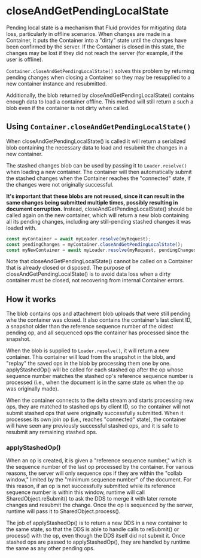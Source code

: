 # closeAndGetPendingLocalState

Pending local state is a mechanism that Fluid provides for mitigating data loss, particularly in offline scenarios.
When changes are made in a Container, it puts the Container into a "dirty" state until the changes have been confirmed by the server.
If the Container is closed in this state, the changes may be lost if they did not reach the server (for example, if the user is offline).

`Container.closeAndGetPendingLocalState()` solves this problem by returning pending changes when closing a Container so they may be resupplied to a new container instance and resubmitted.

Additionally, the blob returned by closeAndGetPendingLocalState() contains enough data to load a container offline.
This method will still return a such a blob even if the container is not dirty when called.

## Using `Container.closeAndGetPendingLocalState()`

When closeAndGetPendingLocalState() is called it will return a serialized blob containing the necessary data to load and resubmit the changes in a new container.

The stashed changes blob can be used by passing it to `Loader.resolve()` when loading a new container.
The container will then automatically submit the stashed changes when the Container reaches the "connected" state, if the changes were not originally successful.

**It's important that these blobs are not reused, since it can result in the same changes being submitted multiple times, possibly resulting in document corruption.**
Instead, closeAndGetPendingLocalState() should be called again on the new container, which will return a new blob containing all its pending changes, including any still-pending stashed changes it was loaded with.

```ts
const myContainer = await myLoader.resolve(myRequest);
const pendingChanges = myContainer.closeAndGetPendingLocalState();
const myNewContainer = await myLoader.resolve(myRequest, pendingChanges);
```

Note that closeAndGetPendingLocalState() cannot be called on a Container that is already closed or disposed.
The purpose of closeAndGetPendingLocalState() is to avoid data loss when a dirty container must be closed, not recovering from internal Container errors.

## How it works

The blob contains ops and attachment blob uploads that were still pending whe the container was closed.
It also contains the container's last client ID, a snapshot older than the reference sequence number of the oldest pending op, and all sequenced ops the container has processed since the snapshot.

When the blob is supplied to `Loader.resolve()`, it will return a new container.
This container will load from the snapshot in the blob, and "replay" the saved ops in the blob by processing them one by one.
applyStashedOp() will be called for each stashed op after the op whose sequence number matches the stashed op's reference sequence number is processed (i.e., when the document is in the same state as when the op was originally made).

When the container connects to the delta stream and starts processing new ops, they are matched to stashed ops by client ID, so the container will not submit stashed ops that were originally successfully submitted.
When it processes its own join op (i.e., reaches "connected" state), the container will have seen any previously successful stashed ops, and it is safe to resubmit any remaining stashed ops.

### applyStashedOp()

When an op is created, it is given a "reference sequence number," which is the sequence number of the last op processed by the container.
For various reasons, the server will only sequence ops if they are within the "collab window," limited by the "minimum sequence number" of the document.
For this reason, if an op is not successfully submitted while its reference sequence number is within this window, runtime will call SharedObject.reSubmit() to ask the DDS to merge it with later remote changes and resubmit the change.
Once the op is sequenced by the server, runtime will pass it to SharedObject.process().

The job of applyStashedOp() is to return a new DDS in a new container to the same state, so that the DDS is able to handle calls to reSubmit() or process() with the op, even though the DDS itself did not submit it.
Once stashed ops are passed to applyStashedOp(), they are handled by runtime the same as any other pending ops.
